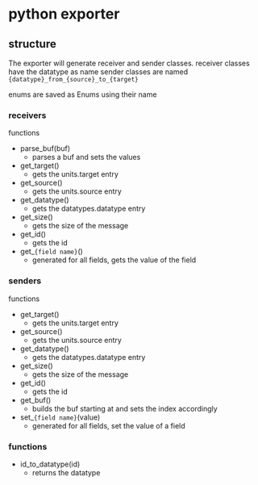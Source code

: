 # python exporter
## structure
The exporter will generate receiver and sender classes. 
receiver classes have the datatype as name
sender classes are named ```{datatype}_from_{source}_to_{target}```

enums are saved as Enums using their name

### receivers
functions
* parse_buf(buf)
    * parses a buf and sets the values
* get_target()
    * gets the units.target entry
* get_source()
    * gets the units.source entry
* get_datatype()
    * gets the datatypes.datatype entry
* get_size()
    * gets the size of the message
* get_id()
    * gets the id
* get_```{field name}```()
    * generated for all fields, gets the value of the field

### senders
functions
* get_target()
    * gets the units.target entry
* get_source()
    * gets the units.source entry
* get_datatype()
    * gets the datatypes.datatype entry
* get_size()
    * gets the size of the message
* get_id()
    * gets the id
* get_buf()
    * builds the buf starting at and sets the index accordingly
* set_```{field name}```(value)
    * generated for all fields, set the value of a field

### functions
* id_to_datatype(id)
    * returns the datatype 